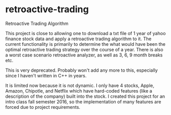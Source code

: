 # retroactive-trading
Retroactive Trading Algorithm

This project is close to allowing one to download a txt file of 1 year of yahoo finance stock data and apply a retroactive trading algorithm to it. The current functionality is primarily to determine the what would have been the optimal retroactive trading strategy over the course of a year. There is also a worst case scenario retroactive analyzer, as well as 3, 6, 9 month breaks etc. 

This is very deprecated. Probably won't add any more to this, especially since I haven't written in C++ in years. 

It is limited now because it is not dynamic. I only have 4 stocks, Apple, Amazon, Chipotle, and Netflix which have hard-coded features (like a description of the company) built into the stock. I created this project for an intro class fall semester 2016, so the implementation of many features are forced due to project requirements.
